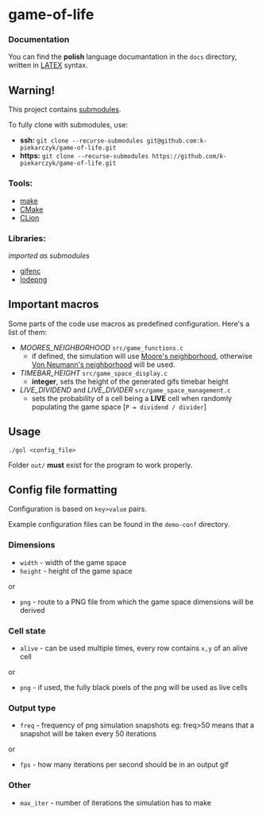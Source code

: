 # game-of-life

### Documentation
You can find the **polish** language documantation in the `docs` directory, written in [LATEX](https://www.latex-project.org/) syntax.


## Warning!
This project contains [submodules](https://git-scm.com/book/en/v2/Git-Tools-Submodules).

To fully clone with submodules, use:
* **ssh:** `git clone --recurse-submodules git@github.com:k-piekarczyk/game-of-life.git`
* **https:** `git clone --recurse-submodules https://github.com/k-piekarczyk/game-of-life.git`

### Tools:
* [make](https://www.gnu.org/software/make/)
* [CMake](https://cmake.org/)
* [CLion](https://www.jetbrains.com/clion/)

### Libraries:
 _imported as submodules_
* [gifenc](https://github.com/lecram/gifenc)
* [lodepng](https://github.com/lvandeve/lodepng)

## Important macros
Some parts of the code use macros as predefined configuration. Here's a list of them:
* _MOORES_NEIGHBORHOOD_  `src/game_functions.c`
    * if defined, the simulation will use [Moore's neighborhood](https://en.wikipedia.org/wiki/Moore_neighborhood), otherwise [Von Neumann's neighborhood](https://en.wikipedia.org/wiki/Von_Neumann_neighborhood) will be used.
* _TIMEBAR_HEIGHT_  `src/game_space_display.c`
    * __integer__, sets the height of the generated gifs timebar height
* _LIVE_DIVIDEND_ and _LIVE_DIVIDER_  `src/game_space_management.c`
    * sets the probability of a cell being a __LIVE__ cell when randomly populating the game space [`P = dividend / divider`]

## Usage

    ./gol <config_file> 
    
Folder `out/` **must** exist for the program to work properly.

## Config file formatting
Configuration is based on `key>value` pairs.

Example configuration files can be found in the `demo-conf` directory.

### Dimensions
- `width` - width of the game space
- `height` - height of the game space

or 

- `png` - route to a PNG file from which the game space dimensions will be derived

### Cell state
- `alive` - can be used multiple times, every row contains `x,y` of an alive cell

or

- `png` - if used, the fully black pixels of the png will be used as live cells

### Output type
- `freq` - frequency of png simulation snapshots eg: freq>50 means that a snapshot will be taken every 50 iterations

or

- `fps` - how many iterations per second should be in an output gif

### Other
- `max_iter` - number of iterations the simulation has to make
